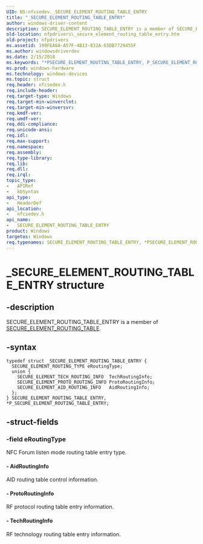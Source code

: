 ```yaml
---
UID: NS:nfcsedev._SECURE_ELEMENT_ROUTING_TABLE_ENTRY
title: "_SECURE_ELEMENT_ROUTING_TABLE_ENTRY"
author: windows-driver-content
description: SECURE_ELEMENT_ROUTING_TABLE_ENTRY is a member of SECURE_ELEMENT_ROUTING_TABLE.
old-location: nfpdrivers\_secure_element_routing_table_entry.htm
old-project: nfpdrivers
ms.assetid: 199FEA6A-A57F-4B13-832A-65DB7729455F
ms.author: windowsdriverdev
ms.date: 2/15/2018
ms.keywords: "*PSECURE_ELEMENT_ROUTING_TABLE_ENTRY, P_SECURE_ELEMENT_ROUTING_TABLE_ENTRY, P_SECURE_ELEMENT_ROUTING_TABLE_ENTRY structure pointer [Near-Field Proximity Drivers], SECURE_ELEMENT_ROUTING_TABLE_ENTRY, SECURE_ELEMENT_ROUTING_TABLE_ENTRY structure [Near-Field Proximity Drivers], _SECURE_ELEMENT_ROUTING_TABLE_ENTRY, nfcsedev/P_SECURE_ELEMENT_ROUTING_TABLE_ENTRY, nfcsedev/_SECURE_ELEMENT_ROUTING_TABLE_ENTRY, nfpdrivers._secure_element_routing_table_entry"
ms.prod: windows-hardware
ms.technology: windows-devices
ms.topic: struct
req.header: nfcsedev.h
req.include-header: 
req.target-type: Windows
req.target-min-winverclnt: 
req.target-min-winversvr: 
req.kmdf-ver: 
req.umdf-ver: 
req.ddi-compliance: 
req.unicode-ansi: 
req.idl: 
req.max-support: 
req.namespace: 
req.assembly: 
req.type-library: 
req.lib: 
req.dll: 
req.irql: 
topic_type:
-	APIRef
-	kbSyntax
api_type:
-	HeaderDef
api_location:
-	nfcsedev.h
api_name:
-	SECURE_ELEMENT_ROUTING_TABLE_ENTRY
product: Windows
targetos: Windows
req.typenames: SECURE_ELEMENT_ROUTING_TABLE_ENTRY, *PSECURE_ELEMENT_ROUTING_TABLE_ENTRY
---
```


# _SECURE_ELEMENT_ROUTING_TABLE_ENTRY structure


## -description


SECURE_ELEMENT_ROUTING_TABLE_ENTRY is a member of <a href="..\nfcsedev\ns-nfcsedev-_secure_element_routing_table.md">SECURE_ELEMENT_ROUTING_TABLE</a>.


## -syntax


````
typedef struct _SECURE_ELEMENT_ROUTING_TABLE_ENTRY {
  SECURE_ELEMENT_ROUTING_TYPE eRoutingType;
  union {
    SECURE_ELEMENT_TECH_ROUTING_INFO  TechRoutingInfo;
    SECURE_ELEMENT_PROTO_ROUTING_INFO ProtoRoutingInfo;
    SECURE_ELEMENT_AID_ROUTING_INFO   AidRoutingInfo;
  };
} SECURE_ELEMENT_ROUTING_TABLE_ENTRY, *P_SECURE_ELEMENT_ROUTING_TABLE_ENTRY;
````


## -struct-fields




### -field eRoutingType

NFC Forum listen mode routing table entry type.



#### - AidRoutingInfo

AID routing table control information.



#### - ProtoRoutingInfo

RF protocol routing table entry information.


#### - TechRoutingInfo

RF technology routing table entry information.

